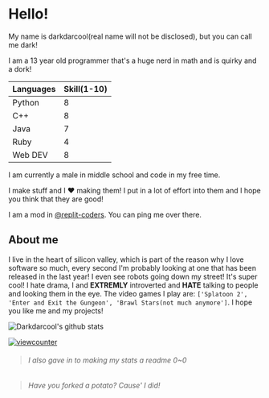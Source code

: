 # Hello!
My name is darkdarcool(real name will not be disclosed), but you can call me dark!

I am a 13 year old programmer that's a huge nerd in math and is quirky and a dork!

| Languages | Skill(1-10) |
|-----------|-------------|
| Python    | 8           |
| C++       | 8           |
| Java      | 7           |
| Ruby      | 4           |
| Web DEV   | 8           | 


I am currently a male in middle school and code in my free time.

I make stuff and I ❤️ making them! I put in a lot of effort into them and I hope you think that they are good! 

I am a mod in [@replit-coders](https://github.com/Repl-it-Coders). You can ping me over there.

## About me

I live in the heart of silicon valley, which is part of the reason why I love software so much, every second I'm probably looking at one that has been released in the last year! I even see robots going down my street! It's super cool! I hate drama, I and **EXTREMLY** introverted and **HATE** talking to people and looking them in the eye. The video games I play are: `['Splatoon 2', 'Enter and Exit the Gungeon', 'Brawl Stars(not much anymore']`. I hope you like me and my projects!

![Darkdarcool's github stats](https://github-readme-stats.vercel.app/api?username=darkdarcool)

[![viewcounter](https://myviewcounts.rayhanadev.repl.co/viewcount/Views.png)](https://myviewcounts.rayhanadev.repl.co/)
> ###### I also gave in to making my stats a readme 0~0

> ###### Have you forked a potato? Cause' I did!
